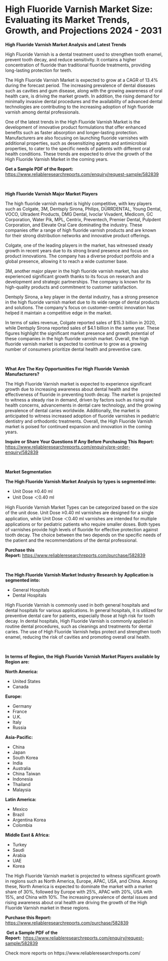 <p><h1>High Fluoride Varnish Market Size: Evaluating its Market Trends, Growth, and Projections 2024 - 2031</h1></p><p><strong>High Fluoride Varnish Market Analysis and Latest Trends</strong></p>
<p><p>High Fluoride Varnish is a dental treatment used to strengthen tooth enamel, prevent tooth decay, and reduce sensitivity. It contains a higher concentration of fluoride than traditional fluoride treatments, providing long-lasting protection for teeth.</p><p>The High Fluoride Varnish Market is expected to grow at a CAGR of 13.4% during the forecast period. The increasing prevalence of dental diseases such as cavities and gum disease, along with the growing awareness of oral health care, is driving the market growth. In addition, the rising demand for minimally invasive dental procedures and the availability of advanced dental technologies are contributing to the increasing adoption of high fluoride varnish among dental professionals.</p><p>One of the latest trends in the High Fluoride Varnish Market is the development of innovative product formulations that offer enhanced benefits such as faster absorption and longer-lasting protection. Manufacturers are also focusing on launching fluoride varnishes with additional properties, such as desensitizing agents and antimicrobial properties, to cater to the specific needs of patients with different oral health conditions. These trends are expected to drive the growth of the High Fluoride Varnish Market in the coming years.</p></p>
<p><strong>Get a Sample PDF of the Report:&nbsp;</strong> <a href="https://www.reliableresearchreports.com/enquiry/request-sample/582839">https://www.reliableresearchreports.com/enquiry/request-sample/582839</a></p>
<p>&nbsp;</p>
<p><strong>High Fluoride Varnish Major Market Players</strong></p>
<p><p>The high fluoride varnish market is highly competitive, with key players such as Colgate, 3M, Dentsply Sirona, Philips, DÜRRDENTAL, Young Dental, VOCO, Ultradent Products, DMG Dental, Ivoclar Vivadent, Medicom, GC Corporation, Water Pik, MPL, Centrix, Preventech, Premier Dental, Pulpdent Corporation, and Elevate Oral Care dominating the industry. These companies offer a range of high fluoride varnish products and are known for their strong distribution networks and innovative product offerings. </p><p>Colgate, one of the leading players in the market, has witnessed steady growth in recent years due to its strong brand presence and focus on product innovations. The company has a diverse product portfolio and a global presence, allowing it to reach a wide customer base. </p><p>3M, another major player in the high fluoride varnish market, has also experienced significant growth thanks to its focus on research and development and strategic partnerships. The company is known for its high-quality products and commitment to customer satisfaction.</p><p>Dentsply Sirona, a key player in the dental industry, has a strong presence in the high fluoride varnish market due to its wide range of dental products and solutions. The company's focus on customer-centric innovation has helped it maintain a competitive edge in the market.</p><p>In terms of sales revenue, Colgate reported sales of $15.3 billion in 2020, while Dentsply Sirona reported sales of $4.1 billion in the same year. These figures highlight the significant market presence and growth potential of these companies in the high fluoride varnish market. Overall, the high fluoride varnish market is expected to continue to grow as a growing number of consumers prioritize dental health and preventive care.</p></p>
<p>&nbsp;</p>
<p><strong>What Are The Key Opportunities For High Fluoride Varnish Manufacturers?</strong></p>
<p><p>The High Fluoride Varnish market is expected to experience significant growth due to increasing awareness about dental health and the effectiveness of fluoride in preventing tooth decay. The market is projected to witness a steady rise in demand, driven by factors such as rising oral health concerns, advancements in dental care technology, and the growing prevalence of dental caries worldwide. Additionally, the market is anticipated to witness increased adoption of fluoride varnishes in pediatric dentistry and orthodontic treatments. Overall, the High Fluoride Varnish market is poised for continued expansion and innovation in the coming years.</p></p>
<p><strong>Inquire or Share Your Questions If Any Before Purchasing This Report:</strong> <a href="https://www.reliableresearchreports.com/enquiry/pre-order-enquiry/582839">https://www.reliableresearchreports.com/enquiry/pre-order-enquiry/582839</a></p>
<p>&nbsp;</p>
<p><strong>Market Segmentation</strong></p>
<p><strong>The High Fluoride Varnish Market Analysis by types is segmented into:</strong></p>
<p><ul><li>Unit Dose ≥0.40 ml</li><li>Unit Dose ＜0.40 ml</li></ul></p>
<p><p>High Fluoride Varnish Market Types can be categorized based on the size of the unit dose. Unit Dose ≥0.40 ml varnishes are designed for a single application, while Unit Dose ＜0.40 ml varnishes are intended for multiple applications or for pediatric patients who require smaller doses. Both types of varnishes provide high levels of fluoride for effective protection against tooth decay. The choice between the two depends on the specific needs of the patient and the recommendations of the dental professional.</p></p>
<p><strong>Purchase this Report:&nbsp;</strong><a href="https://www.reliableresearchreports.com/purchase/582839">https://www.reliableresearchreports.com/purchase/582839</a></p>
<p>&nbsp;</p>
<p><strong>The High Fluoride Varnish Market Industry Research by Application is segmented into:</strong></p>
<p><ul><li>General Hospitals</li><li>Dental Hospitals</li></ul></p>
<p><p>High Fluoride Varnish is commonly used in both general hospitals and dental hospitals for various applications. In general hospitals, it is utilized for preventive dental care for patients, especially those at high risk for tooth decay. In dental hospitals, High Fluoride Varnish is commonly applied in routine dental procedures, such as cleanings and treatments for dental caries. The use of High Fluoride Varnish helps protect and strengthen tooth enamel, reducing the risk of cavities and promoting overall oral health.</p></p>
<p>&nbsp;</p>
<p><strong>In terms of Region, the High Fluoride Varnish Market Players available by Region are:</strong></p>
<p>
    <p> <strong> North America: </strong>
        <ul>
            <li>United States</li>
            <li>Canada</li>
        </ul>
        </p> 
    <p> <strong> Europe: </strong>
        <ul>
            <li>Germany</li>
            <li>France</li>
            <li>U.K.</li>
            <li>Italy</li>
            <li>Russia</li>
        </ul>
        </p> 
    <p> <strong> Asia-Pacific: </strong>
        <ul>
            <li>China</li>
            <li>Japan</li>
            <li>South Korea</li>
            <li>India</li>
            <li>Australia</li>
            <li>China Taiwan</li>
            <li>Indonesia</li>
            <li>Thailand</li>
            <li>Malaysia</li>
        </ul>
        </p> 
    <p> <strong> Latin America: </strong>
        <ul>
            <li>Mexico</li>
            <li>Brazil</li>
            <li>Argentina Korea</li>
            <li>Colombia</li>
        </ul>
        </p> 
    <p> <strong> Middle East & Africa: </strong>
        <ul>
            <li>Turkey</li>
            <li>Saudi</li>
            <li>Arabia</li>
            <li>UAE</li>
            <li>Korea</li>
        </ul>
    </p>
    </p>
<p><p>The High Fluoride Varnish market is projected to witness significant growth in regions such as North America, Europe, APAC, USA, and China. Among these, North America is expected to dominate the market with a market share of 30%, followed by Europe with 25%, APAC with 20%, USA with 15%, and China with 10%. The increasing prevalence of dental issues and rising awareness about oral health are driving the growth of the High Fluoride Varnish market in these regions.</p></p>
<p><strong>Purchase this Report: </strong><a href="https://www.reliableresearchreports.com/purchase/582839">https://www.reliableresearchreports.com/purchase/582839</a></p>
<p>&nbsp;<strong>Get a Sample PDF of the Report:&nbsp;&nbsp;</strong><a href="https://www.reliableresearchreports.com/enquiry/request-sample/582839">https://www.reliableresearchreports.com/enquiry/request-sample/582839</a></p>
<p><strong></strong></p>
<p>Check more reports on https://www.reliableresearchreports.com/</p>